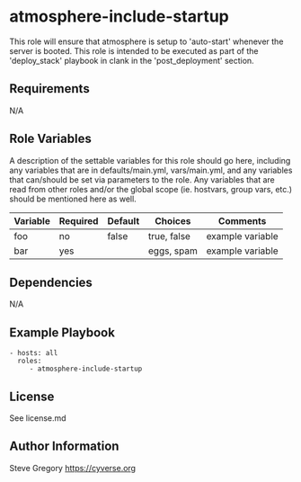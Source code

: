 atmosphere-include-startup
=========

This role will ensure that atmosphere is setup to 'auto-start' whenever the server is booted.
This role is intended to be executed as part of the 'deploy_stack' playbook in clank in the 'post_deployment' section.


Requirements
------------

N/A

Role Variables
--------------

A description of the settable variables for this role should go here, including any variables that are in defaults/main.yml, vars/main.yml, and any variables that can/should be set via parameters to the role. Any variables that are read from other roles and/or the global scope (ie. hostvars, group vars, etc.) should be mentioned here as well.

| Variable                | Required | Default | Choices                   | Comments                                 |
|-------------------------|----------|---------|---------------------------|------------------------------------------|
| foo                     | no       | false   | true, false               | example variable                         |
| bar                     | yes      |         | eggs, spam                | example variable                         |

Dependencies
------------

N/A

Example Playbook
----------------

    - hosts: all
      roles:
         - atmosphere-include-startup

License
-------

See license.md

Author Information
------------------
Steve Gregory
https://cyverse.org
